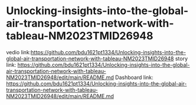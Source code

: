 # Unlocking-insights-into-the-global-air-transportation-network-with-tableau-NM2023TMID26948
vedio link:https://github.com/bdu1621pt1334/Unlocking-insights-into-the-global-air-transportation-network-with-tableau-NM2023TMID26948
story link: https://github.com/bdu1621pt1334/Unlocking-insights-into-the-global-air-transportation-network-with-tableau-NM2023TMID26948/edit/main/README.md
Dashboard link: https://github.com/bdu1621pt1334/Unlocking-insights-into-the-global-air-transportation-network-with-tableau-NM2023TMID26948/edit/main/README.md
